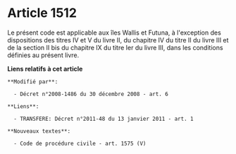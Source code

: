 # Article 1512

Le présent code est applicable aux îles Wallis et Futuna, à l'exception des dispositions des titres IV et V du livre II, du
chapitre IV du titre II du livre III et de la section II bis du chapitre IX du titre Ier du livre III, dans les conditions
définies au présent livre.

**Liens relatifs à cet article**

	**Modifié par**:

	  - Décret n°2008-1486 du 30 décembre 2008 - art. 6

	**Liens**:

	  - TRANSFERE: Décret n°2011-48 du 13 janvier 2011 - art. 1

	**Nouveaux textes**:

	  - Code de procédure civile - art. 1575 (V)
